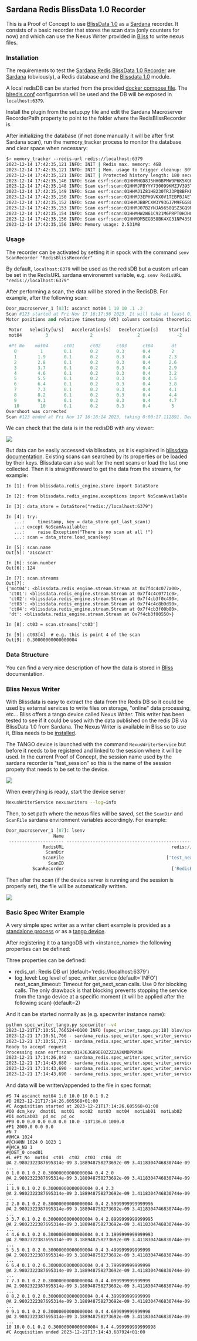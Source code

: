 ## Sardana Redis BlissData 1.0 Recorder

This is a Proof of Concept to use [BlissData 1.0](https://bliss.gitlab-pages.esrf.fr/bliss/master/blissdata/intro.html) as a [Sardana](https://gitlab.com/sardana-org/sardana) recorder. It consists of a basic recorder that stores the scan data (only counters for now) and which can use the Nexus Writer provided in [Bliss](https://bliss.gitlab-pages.esrf.fr/bliss/master/) to write nexus files.

### Installation
The requirements to test the [Sardana Redis BlissData 1.0 Recorder](./sardana_redis/recorder/redis_bliss_recorder.py) are [Sardana](https://gitlab.com/sardana-org/sardana) (obviously), a Redis database and the [Blissdata 1.0](https://gitlab.esrf.fr/bliss/bliss/-/tree/blissdata-1.0.0rc0/blissdata) module.

A local redisDB can be started from the provided [docker compose file](./docker-compose.yaml). The [blredis.conf](./blredis.conf) configuration will be used and the DB will be exposed in `localhost:6379`.

Install the plugin from the setup.py file and edit the Sardana Macroserver RecorderPath property to point to the folder where the RedisBlissRecorder is.

After initializing the database (if not done manually it will be after first Sardana scan), run the memory_tracker process to monitor the database and clear space when necessary:

```bash
$> memory_tracker --redis-url redis://localhost:6379
2023-12-14 17:42:35,121 INFO: INIT | Redis max. memory: 4GB
2023-12-14 17:42:35,121 INFO: INIT | Mem. usage to trigger cleanup: 80% (3.2GB)
2023-12-14 17:42:35,121 INFO: INIT | Protected history length: 180 seconds
2023-12-14 17:42:35,146 INFO: Scan esrf:scan:01HHMHGD8J5HH0BPMW9P6K5XQF is terminated, expiration set to 7 days, 0:00:00 seconds
2023-12-14 17:42:35,148 INFO: Scan esrf:scan:01HHMJFBYYY730099KMZJV395T is terminated, expiration set to 7 days, 0:00:00 seconds
2023-12-14 17:42:35,149 INFO: Scan esrf:scan:01HHMJ1Z81HB230TRJ3PQ8BFKE is terminated, expiration set to 7 days, 0:00:00 seconds
2023-12-14 17:42:35,150 INFO: Scan esrf:scan:01HHMJ3EPH9VKX0V1TEBPBJAET is terminated, expiration set to 7 days, 0:00:00 seconds
2023-12-14 17:42:35,152 INFO: Scan esrf:scan:01HHMJBBPCXW3Y93GJ7M9FGG8D is terminated, expiration set to 7 days, 0:00:00 seconds
2023-12-14 17:42:35,153 INFO: Scan esrf:scan:01HHMJ07B2YNJA5658QSZ3GQ9R is terminated, expiration set to 7 days, 0:00:00 seconds
2023-12-14 17:42:35,154 INFO: Scan esrf:scan:01HHMHW2W61C921M6PRPT0HJHQ is terminated, expiration set to 7 days, 0:00:00 seconds
2023-12-14 17:42:35,156 INFO: Scan esrf:scan:01HHMDM5EGB58BK4XG31NP43SB is terminated, expiration set to 7 days, 0:00:00 seconds
2023-12-14 17:42:35,156 INFO: Memory usage: 2.531MB
```

### Usage
The recorder can be activated by setting it in spock with the command `senv ScanRecorder "RedisBlissRecorder"`

By default, `localhost:6379` will be used as the redisDB but a custom url can be set in the RedisURL sardana environemnt variable, e.g. `senv RedisURL "redis://localhost:6379"`

After performing a scan, the data will be stored in the RedisDB. For example, after the following scan:

```python
Door_macroserver_1 [83]: ascanct mot04 1 10 10 .1 .2
Scan #123 started at Fri Nov 17 16:17:56 2023. It will take at least 0:00:00
Motor positions and relative timestamp (dt) columns contains theoretical values

 Motor   Velocity[u/s]   Acceleration[s]   Deceleration[s]    Start[u]   End[u] 
 mot04         3                2                 2              -2       13.9  

 #Pt No    mot04      ct01      ct02      ct03      ct04       dt   
   0         1        0.1       0.2       0.3       0.4        2    
   1        1.9       0.1       0.2       0.3       0.4       2.3   
   2        2.8       0.1       0.2       0.3       0.4       2.6   
   3        3.7       0.1       0.2       0.3       0.4       2.9   
   4        4.6       0.1       0.2       0.3       0.4       3.2   
   5        5.5       0.1       0.2       0.3       0.4       3.5   
   6        6.4       0.1       0.2       0.3       0.4       3.8   
   7        7.3       0.1       0.2       0.3       0.4       4.1   
   8        8.2       0.1       0.2       0.3       0.4       4.4   
   9        9.1       0.1       0.2       0.3       0.4       4.7   
   10        10       0.1       0.2       0.3       0.4        5    
Overshoot was corrected
Scan #123 ended at Fri Nov 17 16:18:14 2023, taking 0:00:17.112891. Dead time 98.8% (setup time 1.2%, motion dead time 98.8%)
```

We can check that the data is in the redisDB with any viewer:

![](./docs/redis_screenshot.png)

But data can be easily accessed via blissdata, as it is explained in [blissdata documentation](https://bliss.gitlab-pages.esrf.fr/bliss/master/blissdata/getting_started.html). Existing scans can searched by its properties or be loaded by their keys. Blissdata can also wait for the next scans or load the last one collected. Then it is straightforward to get the data from the streams, for example:

```
In [1]: from blissdata.redis_engine.store import DataStore

In [2]: from blissdata.redis_engine.exceptions import NoScanAvailable

In [3]: data_store = DataStore("redis://localhost:6379")

In [4]: try:
   ...:     timestamp, key = data_store.get_last_scan()
   ...: except NoScanAvailable:
   ...:     raise Exception("There is no scan at all !")
   ...: scan = data_store.load_scan(key)

In [5]: scan.name
Out[5]: 'a1scanct'

In [6]: scan.number
Out[6]: 124

In [7]: scan.streams
Out[7]: 
{'mot04': <blissdata.redis_engine.stream.Stream at 0x7f4c4c077a00>,
 'ct01': <blissdata.redis_engine.stream.Stream at 0x7f4c4c0771c0>,
 'ct02': <blissdata.redis_engine.stream.Stream at 0x7f4cb3f0c490>,
 'ct03': <blissdata.redis_engine.stream.Stream at 0x7f4c4c8b9d90>,
 'ct04': <blissdata.redis_engine.stream.Stream at 0x7f4cb3f00b80>,
 'dt': <blissdata.redis_engine.stream.Stream at 0x7f4cb3f00550>}

In [8]: ct03 = scan.streams['ct03']

In [9]: ct03[4]  # e.g. this is point 4 of the scan
Out[9]: 0.30000000000000004
```

### Data Structure

You can find a very nice description of how the data is stored in [Bliss](https://bliss.gitlab-pages.esrf.fr/bliss/master/) documentation.


### Bliss Nexus Writer

With Blissdata is easy to extract the data from the Redis DB so it could be used by external services to write files on storage, "online" data processing, etc... Bliss offers a tango device called Nexus Writer. This writer has been tested to see if it could be used with the data published on the redis DB via BlissData 1.0 from Sardana. The Nexus Writer is available in Bliss so to use it, Bliss needs to be [installed](https://bliss.gitlab-pages.esrf.fr/bliss/master/installation.html).

The TANGO device is launched with the command `NexusWriterService` but before it needs to be registered and linked to the session where it will be used. In the current Proof of Concept, the session name used by the sardana recorder is "test_session" so this is the name of the session propety that needs to be set to the device.

![](./docs/writer_tango_device.png)

When everything is ready, start the device server 

```bash
NexusWriterService nexuswriters --log=info
```
Then, to set path where the nexus files will be saved, set the `ScanDir` and `ScanFile` sardana environment variables accordingly. For example:

```python
Door_macroserver_1 [87]: lsenv
                  Name                                                          Value   Type
 --------------------- -------------------------------------------------------------- ------
              RedisURL                                         redis://localhost:6379    str
               ScanDir                                                           /tmp    str
              ScanFile                                       ['test_nexus_writer.h5']   list
                ScanID                                                            123    int
          ScanRecorder                                         ['RedisBlissRecorder']   list
```

Then after the scan (if the device server is running and the session is properly set), the file will be automatically written.

![](./docs/nexus_file_silx.png)


### Basic Spec Writer Example

A very simple spec writer as a writer client example is provided as a [standalone process](./sardana_redis/spec_writer/spec_writer_service.py) or as a [tango device](./sardana_redis/spec_writer/spec_writer_tango.py).

After registering it to a tangoDB with <instance_name> the following properties can be defined:

Three properties can be defined:
- redis_url: Redis DB url (default='redis://localhost:6379')
- log_level: Log level of spec_writer_service (default='INFO')
next_scan_timeout: Timeout for get_next_scan calls. Use 0 for blocking calls. The only drawback is that blocking prevents stopping the service from the tango device at a specific moment (it will be applied after the following scan) (default=2)

And it can be started normally as (e.g. specwriter instance name):

```bash
python spec_writer_tango.py specwriter -v4
2023-12-21T17:10:51,766524+0100 INFO (spec_writer_tango.py:18) blov/spec_writer/test Initializing device...
2023-12-21 17:10:51,766 - sardana_redis.spec_writer.spec_writer_service - INFO - Connecting to DB
2023-12-21 17:10:51,771 - sardana_redis.spec_writer.spec_writer_service - INFO - Waiting for scan
Ready to accept request
Processing scan esrf:scan:01HJ6JG89DE0Z2Z2A2KMDPRM3H
2023-12-21 17:14:26,842 - sardana_redis.spec_writer.spec_writer_service - INFO - recording into '/tmp/scans/test_spec_writer.dat'
2023-12-21 17:14:43,680 - sardana_redis.spec_writer.spec_writer_service - WARNING - End of stream for scalar column #Pt No
2023-12-21 17:14:43,690 - sardana_redis.spec_writer.spec_writer_service - INFO - finished recording to '/tmp/scans/test_spec_writer.dat'
2023-12-21 17:14:43,690 - sardana_redis.spec_writer.spec_writer_service - INFO - Waiting for next scan
```

And data will be written/appended to the file in spec format:

```
#S 74 ascanct mot04 1.0 10.0 10 0.1 0.2
#D 2023-12-21T17:14:26.605568+01:00
#C Acquisition started at 2023-12-21T17:14:26.605568+01:00
#O0 dcm_kev  dmot01  mot01  mot02  mot03  mot04  motLab01  motLab02
#O1 motLab03  pd_mc  pd_oc
#P0 0.0 0.0 0.0 0.0 0.0 10.0 -137136.0 1000.0
#P1 2000.0 0.0 0.0
#N 7
#@MCA 1024
#@CHANN 1024 0 1023 1
#@MCA_NB 1
#@DET_0 oned01
#L #Pt_No  mot04  ct01  ct02  ct03  ct04  dt
@A 2.9802322387695314e-09 3.188948758273692e-09 3.4118304746830744e-09 ...
0 1.0 0.1 0.2 0.30000000000000004 0.4 2.0                              
@A 2.9802322387695314e-09 3.188948758273692e-09 3.4118304746830744e-09 ...
1 1.9 0.1 0.2 0.30000000000000004 0.4 2.3                              
@A 2.9802322387695314e-09 3.188948758273692e-09 3.4118304746830744e-09 ...
2 2.8 0.1 0.2 0.30000000000000004 0.4 2.5999999999999996               
@A 2.9802322387695314e-09 3.188948758273692e-09 3.4118304746830744e-09 ...
3 3.7 0.1 0.2 0.30000000000000004 0.4 2.8999999999999995               
@A 2.9802322387695314e-09 3.188948758273692e-09 3.4118304746830744e-09 ...
4 4.6 0.1 0.2 0.30000000000000004 0.4 3.1999999999999993               
@A 2.9802322387695314e-09 3.188948758273692e-09 3.4118304746830744e-09 ...
5 5.5 0.1 0.2 0.30000000000000004 0.4 3.499999999999999                
@A 2.9802322387695314e-09 3.188948758273692e-09 3.4118304746830744e-09 ...
6 6.4 0.1 0.2 0.30000000000000004 0.4 3.799999999999999                
@A 2.9802322387695314e-09 3.188948758273692e-09 3.4118304746830744e-09 ...
7 7.3 0.1 0.2 0.30000000000000004 0.4 4.099999999999999                
@A 2.9802322387695314e-09 3.188948758273692e-09 3.4118304746830744e-09 ...
8 8.2 0.1 0.2 0.30000000000000004 0.4 4.399999999999999                
@A 2.9802322387695314e-09 3.188948758273692e-09 3.4118304746830744e-09 ...
9 9.1 0.1 0.2 0.30000000000000004 0.4 4.699999999999998                
@A 2.9802322387695314e-09 3.188948758273692e-09 3.4118304746830744e-09 ...
10 10.0 0.1 0.2 0.30000000000000004 0.4 4.999999999999998
#C Acquisition ended 2023-12-21T17:14:43.687924+01:00
```




